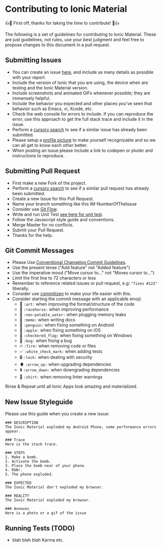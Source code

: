 # Contributing to Ionic Material

:+1::tada: First off, thanks for taking the time to contribute! :tada::+1:

The following is a set of guidelines for contributing to Ionic Material.
These are just guidelines, not rules, use your best judgment and feel free to
propose changes to this document in a pull request.

## Submitting Issues

* You can create an issue [here](https://github.com/zachsoft/Ionic-Material/issues/new),
  and include as many details as possible with your report.
* Include the version of Ionic that you are using, the device when are testing and the Ionic Material version.
* Include screenshots and animated GIFs whenever possible; they are immensely
  helpful.
* Include the behavior you expected and other places you've seen that behavior
  such as Emacs, vi, Xcode, etc.
* Check the web console for errors to include. If you can reproduce the error, use this approach to get the
  full stack trace and include it in the issue.
* Perform a [cursory search](https://github.com/zachsoft/Ionic-Material/issues?utf8=%E2%9C%93&q=is%3Aissue+is%3Aopen+)
  to see if a similar issue has already been submitted.
* Please setup a [profile picture](https://help.github.com/articles/how-do-i-set-up-my-profile-picture)
  to make yourself recognizable and so we can all get to know each other better.
* When posting an issue please include a link to codepen or plunkr and instructions to reproduce.

## Submitting Pull Request

* First make a new Fork of the project.
* Perform a [cursory search](https://github.com/zachsoft/Ionic-Material/pulls?utf8=%E2%9C%93&q=is%3Apr+is%3Aopen+)
to see if a similar pull request has already been submitted.
* Create a new Issue for this Pull Request.
* Name your branch something like this IM-NumberOfTheIssue
* Consider use [Git Flow](http://nvie.com/posts/a-successful-git-branching-model/).
* Write and run Unit Test [see here for unit test](#running-tests-(TODO)).
* Follow the Javascript style guide and conventions.
* Merge Master for no conflicts.
* Submit your Pull Request.
* Thanks for the help.

## Git Commit Messages

* Please Use [Conventional Changelog Commit Guidelines](https://github.com/ajoslin/conventional-changelog/).
* Use the present tense ("Add feature" not "Added feature")
* Use the imperative mood ("Move cursor to..." not "Moves cursor to...")
* Limit the first line to 72 characters or less
* Remember to reference related issues or pull request, e.g: `"fixes #123"` liberally.
* Consider use [commitizen](https://github.com/commitizen/cz-cli) to make your life easier with this.
* Consider starting the commit message with an applicable emoji:
    * :art: `:art:` when improving the format/structure of the code
    * :racehorse: `:racehorse:` when improving performance
    * :non-potable_water: `:non-potable_water:` when plugging memory leaks
    * :memo: `:memo:` when writing docs
    * :penguin: `:penguin:` when fixing something on Android
    * :apple: `:apple:` when fixing something on iOS
    * :checkered_flag: `:checkered_flag:` when fixing something on Windows
    * :bug: `:bug:` when fixing a bug
    * :fire: `:fire:` when removing code or files
    * :white_check_mark: `:white_check_mark:` when adding tests
    * :lock: `:lock:` when dealing with security
    * :arrow_up: `:arrow_up:` when upgrading dependencies
    * :arrow_down: `:arrow_down:` when downgrading dependencies
    * :shirt: `:shirt:` when removing linter warnings

Rinse & Repeat until all Ionic Apps look amazing and materialized.


## New Issue Styleguide

Please use this guide when you create a new issue:

```
### DESCRIPTION
The Ionic Material exploded my Android Phone, some performance errors appear.

### Trace
Here is the stack trace.

### STEPS
1. Make a bomb.
2. Activate the bomb.
3. Place the bomb near of your phone.
4. RUN!.
5. The phone exploded.

### EXPECTED
The Ionic Material don't exploded my browser.

### REALITY
The Ionic Material exploded my browser.

### Annexes
Here is a photo or a gif of the issue
```

## Running Tests (TODO)
<!-- TODO: Tests Documentation -->
- blah blah blah Karma etc.
